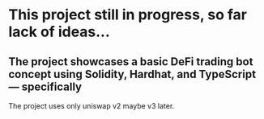 # This project still in progress, so far lack of ideas...

## The project showcases a basic DeFi trading bot concept using Solidity, Hardhat, and TypeScript — specifically

The project uses only uniswap v2 maybe v3 later.